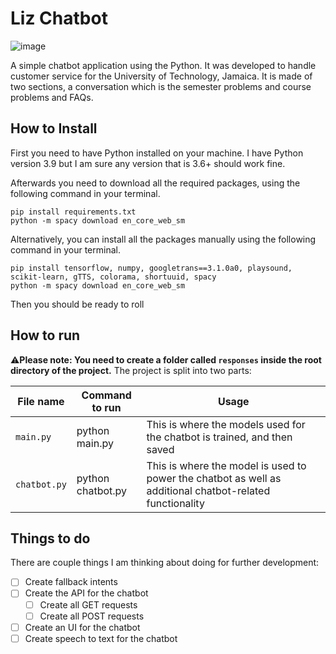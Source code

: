 # Liz Chatbot

![image](https://user-images.githubusercontent.com/55172328/127323871-cf91fad4-e129-47f1-a3ce-eb3b120ca836.png)

A simple chatbot application using the Python. It was developed to handle customer service for the University of Technology, Jamaica. It is made of two sections, a conversation which is the semester problems and course problems and FAQs. 

## How to Install

First you need to have Python installed on your machine. I have Python version 3.9 but I am sure any version that is 3.6+ should work fine.

Afterwards you need to download all the required packages, using the following command in your terminal.
```
pip install requirements.txt
python -m spacy download en_core_web_sm
```

Alternatively, you can install all the packages manually using the following command in your terminal.
```
pip install tensorflow, numpy, googletrans==3.1.0a0, playsound, scikit-learn, gTTS, colorama, shortuuid, spacy
python -m spacy download en_core_web_sm
```

Then you should be ready to roll

## How to run

:warning:**Please note: You need to create a folder called `responses` inside the root directory of the project.**
The project is split into two parts:

|File name|Command to run| Usage |
|---------|--------------|-------|
|`main.py`| python main.py | This is where the models used for the chatbot is trained, and then saved|
|`chatbot.py`| python chatbot.py| This is where the model is used to power the chatbot as well as additional chatbot-related functionality|

## Things to do

There are couple things I am thinking about doing for further development:

- [ ] Create fallback intents
- [ ] Create the API for the chatbot
    - [ ] Create all GET requests
    - [ ] Create all POST requests
- [ ] Create an UI for the chatbot
- [ ] Create speech to text for the chatbot
